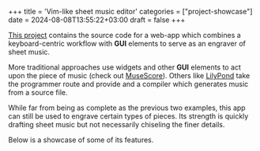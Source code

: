 +++
title = 'Vim-like sheet music editor'
categories = ["project-showcase"]
date = 2024-08-08T13:55:22+03:00
draft = false
+++

[This project](https://github.com/MGreek/kme) contains the source code for a
web-app which combines a keyboard-centric workflow with **GUI**
elements to serve as an engraver of sheet music.

More traditional approaches use widgets and other **GUI** elements to act upon
the piece of music (check out [MuseScore](https://musescore.org/en)). Others like
[LilyPond](https://lilypond.org/) take the programmer route and provide
and a compiler which generates music from a source file.

While far from being as complete as the previous two examples, this app can still
be used to engrave certain types of pieces. Its strength is quickly drafting sheet
music but not necessarily chiseling the finer details.

Below is a showcase of some of its features.
